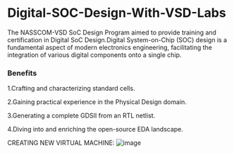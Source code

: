 # Digital-SOC-Design-With-VSD-Labs
The NASSCOM-VSD SoC Design Program aimed to provide training and certification in Digital SoC Design.Digital System-on-Chip (SOC) design is a fundamental aspect of modern electronics engineering, facilitating the integration of various digital components onto a single chip.
### Benefits
1.Crafting and characterizing standard cells.

2.Gaining practical experience in the Physical Design domain.

3.Generating a complete GDSII from an RTL netlist.

4.Diving into and enriching the open-source EDA landscape.

CREATING NEW VIRTUAL MACHINE:
![image](https://github.com/prateek-h/Digital-SOC-Design-With-VSD-Labs/assets/166489309/d5d70668-1679-43c2-8c3d-82cffa880bff)

